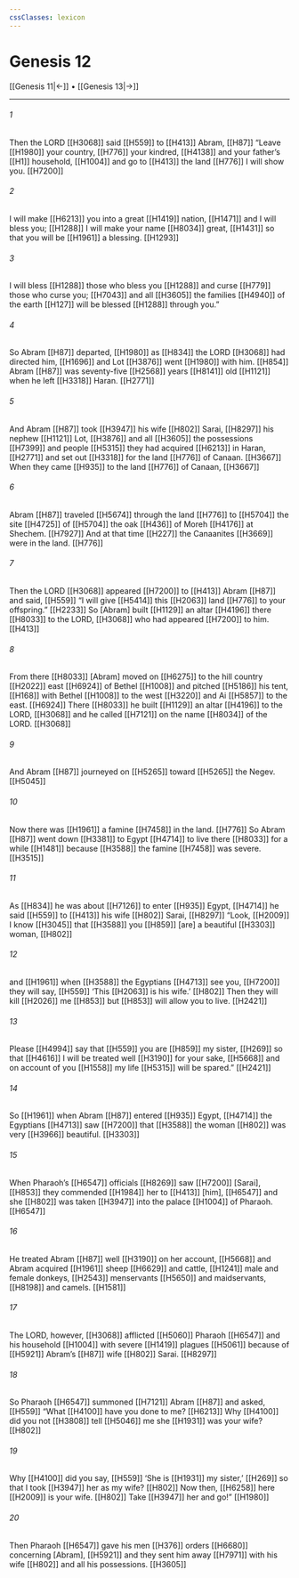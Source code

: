 ```yaml
---
cssClasses: lexicon
---
```


# Genesis 12

[[Genesis 11|←]] • [[Genesis 13|→]]

---

###### 1
Then the LORD [[H3068]] said [[H559]] to [[H413]] Abram, [[H87]] “Leave [[H1980]] your country, [[H776]] your kindred, [[H4138]] and your father’s [[H1]] household, [[H1004]] and go to [[H413]] the land [[H776]] I will show you. [[H7200]]

###### 2
I will make [[H6213]] you into a great [[H1419]] nation, [[H1471]] and I will bless you; [[H1288]] I will make your name [[H8034]] great, [[H1431]] so that you will be [[H1961]] a blessing. [[H1293]]

###### 3
I will bless [[H1288]] those who bless you [[H1288]] and curse [[H779]] those who curse you; [[H7043]] and all [[H3605]] the families [[H4940]] of the earth [[H127]] will be blessed [[H1288]] through you.” 

###### 4
So Abram [[H87]] departed, [[H1980]] as [[H834]] the LORD [[H3068]] had directed him, [[H1696]] and Lot [[H3876]] went [[H1980]] with him. [[H854]] Abram [[H87]] was seventy-five [[H2568]] years [[H8141]] old [[H1121]] when he left [[H3318]] Haran. [[H2771]]

###### 5
And Abram [[H87]] took [[H3947]] his wife [[H802]] Sarai, [[H8297]] his nephew [[H1121]] Lot, [[H3876]] and all [[H3605]] the possessions [[H7399]] and people [[H5315]] they had acquired [[H6213]] in Haran, [[H2771]] and set out [[H3318]] for the land [[H776]] of Canaan. [[H3667]] When they came [[H935]] to the land [[H776]] of Canaan, [[H3667]]

###### 6
Abram [[H87]] traveled [[H5674]] through the land [[H776]] to [[H5704]] the site [[H4725]] of [[H5704]] the oak [[H436]] of Moreh [[H4176]] at Shechem. [[H7927]] And at that time [[H227]] the Canaanites [[H3669]] were in the land. [[H776]]

###### 7
Then the LORD [[H3068]] appeared [[H7200]] to [[H413]] Abram [[H87]] and said, [[H559]] “I will give [[H5414]] this [[H2063]] land [[H776]] to your offspring.” [[H2233]] So [Abram] built [[H1129]] an altar [[H4196]] there [[H8033]] to the LORD, [[H3068]] who had appeared [[H7200]] to him. [[H413]]

###### 8
From there [[H8033]] [Abram] moved on [[H6275]] to the hill country [[H2022]] east [[H6924]] of  Bethel [[H1008]] and pitched [[H5186]] his tent, [[H168]] with Bethel [[H1008]] to the west [[H3220]] and Ai [[H5857]] to the east. [[H6924]] There [[H8033]] he built [[H1129]] an altar [[H4196]] to the LORD, [[H3068]] and he called [[H7121]] on the name [[H8034]] of the LORD. [[H3068]]

###### 9
And Abram [[H87]] journeyed on [[H5265]] toward [[H5265]] the Negev. [[H5045]]

###### 10
Now there was [[H1961]] a famine [[H7458]] in the land. [[H776]] So Abram [[H87]] went down [[H3381]] to Egypt [[H4714]] to live there [[H8033]] for a while [[H1481]] because [[H3588]] the famine [[H7458]] was severe. [[H3515]]

###### 11
As [[H834]] he was about [[H7126]] to enter [[H935]] Egypt, [[H4714]] he said [[H559]] to [[H413]] his wife [[H802]] Sarai, [[H8297]] “Look, [[H2009]] I know [[H3045]] that [[H3588]] you [[H859]] [are] a beautiful [[H3303]] woman, [[H802]]

###### 12
and [[H1961]] when [[H3588]] the Egyptians [[H4713]] see you, [[H7200]] they will say, [[H559]] ‘This [[H2063]] is his wife.’ [[H802]] Then they will kill [[H2026]] me [[H853]] but [[H853]] will allow you to live. [[H2421]]

###### 13
Please [[H4994]] say that [[H559]] you are [[H859]] my sister, [[H269]] so that [[H4616]] I will be treated well [[H3190]] for your sake, [[H5668]] and on account of you [[H1558]] my life [[H5315]] will be spared.” [[H2421]]

###### 14
So [[H1961]] when Abram [[H87]] entered [[H935]] Egypt, [[H4714]] the Egyptians [[H4713]] saw [[H7200]] that [[H3588]] the woman [[H802]] was very [[H3966]] beautiful. [[H3303]]

###### 15
When Pharaoh’s [[H6547]] officials [[H8269]] saw [[H7200]] [Sarai], [[H853]] they commended [[H1984]] her to [[H413]] [him], [[H6547]] and she [[H802]] was taken [[H3947]] into the palace [[H1004]] of Pharaoh. [[H6547]]

###### 16
He treated Abram [[H87]] well [[H3190]] on her account, [[H5668]] and Abram acquired [[H1961]] sheep [[H6629]] and cattle, [[H1241]] male and female donkeys, [[H2543]] menservants [[H5650]] and maidservants, [[H8198]] and camels. [[H1581]]

###### 17
The LORD, however, [[H3068]] afflicted [[H5060]] Pharaoh [[H6547]] and his household [[H1004]] with severe [[H1419]] plagues [[H5061]] because of [[H5921]] Abram’s [[H87]] wife [[H802]] Sarai. [[H8297]]

###### 18
So Pharaoh [[H6547]] summoned [[H7121]] Abram [[H87]] and asked, [[H559]] “What [[H4100]] have you done to me? [[H6213]] Why [[H4100]] did you not [[H3808]] tell [[H5046]] me she [[H1931]] was your wife? [[H802]]

###### 19
Why [[H4100]] did you say, [[H559]] ‘She is [[H1931]] my sister,’ [[H269]] so that I took [[H3947]] her as my wife? [[H802]] Now then, [[H6258]] here [[H2009]] is your wife. [[H802]] Take [[H3947]] her and go!” [[H1980]]

###### 20
Then Pharaoh [[H6547]] gave his men [[H376]] orders [[H6680]] concerning [Abram], [[H5921]] and they sent him away [[H7971]] with his wife [[H802]] and all his possessions. [[H3605]]


